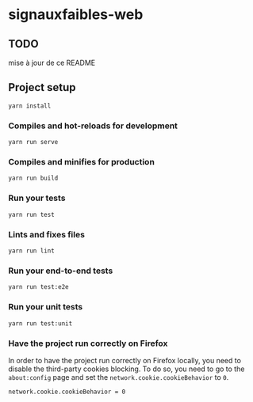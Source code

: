 # signauxfaibles-web

## TODO
mise à jour de ce README

## Project setup
```
yarn install
```

### Compiles and hot-reloads for development
```
yarn run serve
```

### Compiles and minifies for production
```
yarn run build
```

### Run your tests
```
yarn run test
```

### Lints and fixes files
```
yarn run lint
```

### Run your end-to-end tests
```
yarn run test:e2e
```

### Run your unit tests
```
yarn run test:unit
```

### Have the project run correctly on Firefox

In order to have the project run correctly on Firefox locally, you need to disable the third-party cookies blocking. To do so, you need to go to the `about:config` page and set the `network.cookie.cookieBehavior` to `0`.

```
network.cookie.cookieBehavior = 0
```

